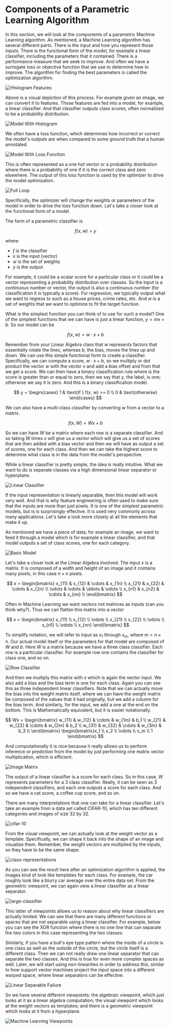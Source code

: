 # Components of a Parametric Learning Algorithm

In this section, we will look at the components of a parametric Machine Learning algorithm. As mentioned, a Machine Learning algorithm has several different parts. There is the input and how you represent those inputs. There is the functional form of the model, for example a linear classifier, including the parameters that it contained. There is a performance measure that we seek to improve. And often we have a surrogate loss or objective function that we use to determine how to improve. The algorithm for finding the best parameters is called the optimization algorithm.

![Histogram Features](https://adl-imgs.nyc3.cdn.digitaloceanspaces.com/machine_learning/deep_learning/novice/Model%20With%20Just%20Histogram.svg "Histogram Features")

Above is a visual depiction of this process. For example given an image, we can convert it to features. Those features are fed into a model, for example, a linear classifier. And that classifier outputs class scores, often normalized to be a probability distribution.

![Model With Histogram](https://adl-imgs.nyc3.cdn.digitaloceanspaces.com/machine_learning/deep_learning/novice/Model%20With%20Histogram.svg "Model With Histogram")

We often have a loss function, which determines how incorrect or correct the model's outputs are when compared to some ground truth that a human annotated.

![Model With Loss Function](https://adl-imgs.nyc3.cdn.digitaloceanspaces.com/machine_learning/deep_learning/novice/Histogram%20No%20Class%20Scores.svg "Model With Loss Function")

This is often represented as a one hot vector or a probability distribution where there is a probability of one if it is the correct class and zero elsewhere. The output of this loss function is used by the optimizer to drive the model optimization.

![Full Loop](https://adl-imgs.nyc3.cdn.digitaloceanspaces.com/machine_learning/deep_learning/novice/Full%20Loop.svg "Full Loop")

Specifically, the optimizer will change the weights or parameters of the model in order to drive the loss function down. Let's take a closer look at the functional form of a model.

The form of a parametric classifier is

$$
f(x, w) = y
$$

where

- $f$ is the classifier
- $x$ is the input (vector)
- $w$ is the set of weights
- $y$ is the output

For example, it could be a scalar score for a particular class or it could be a vector representing a probability distribution over classes. So the input is a continuous number or vector, the output is also a continuous number (for classification it is typically a score). For regression, we typically output what we want to regress to such as a house prices, crime rates, etc. And $w$ is a set of weights that we want to optimize to fit the target function.

What is the simplest function you can think of to use for such a model? One of the simplest functions that we can have is just a linear function, $y=mx+b$. So our model can be

$$
f(x, w) = w \cdot x + b
$$

Remember from your Linear Algebra class that $w$ represents factors that essentially rotate the lines, whereas $b$, the bias, moves the lines up and down. We can use this simple functional form to create a classifier. Specifically, we can compute a score, $w⋅x+b$, so we multiply or dot product the vector $w$ with the vector $x$ and add a bias offset and from that we get a score. We can then have a binary classification rule where is the score is greater than or equal to zero, then we say that $y$, the label, is one; otherwise we say it is zero. And this is a binary classification model.

$$
y = \begin{cases}
1 & \text{if } f(x, w) >= 0 \\
0 & \text{otherwise}
\end{cases}
$$

We can also have a multi-class classifier by converting $w$ from a vector to a matrix.

$$
f(x, W) = Wx + b
$$

So we can have $W$ be a matrix where each row is a separate classifier. And so taking $W$ times $x$ will give us a vector which will give us a set of scores that are then added with a bias vector and then we will have as output a set of scores, one for each class. And then we can take the highest score to determine what class is in the data from the model's perspective.

While a linear classifier is pretty simple, the idea is really intuitive. What we want to do is separate classes via a high dimensional linear separator or hyperplane.

![Linear Classifier](https://adl-imgs.nyc3.cdn.digitaloceanspaces.com/machine_learning/deep_learning/novice/Linear%20Classifier.svg "Linear Classifier")

If the input representation is linearly separable, then this model will work very well. And that is why feature engineering is often used to make sure that the inputs are more than just pixels. It is one of the simplest parametric models, but is is surprisingly effective. It is used very commonly across many applications. Let's take a look more closely at all the elements that make it up.

As mentioned we have a piece of data, for example an image, we want to feed it through a model which is for example a linear classifier, and that model outputs a set of class scores, one for each category.

![Basic Model](https://adl-imgs.nyc3.cdn.digitaloceanspaces.com/machine_learning/deep_learning/novice/Basic%20Model.svg "Basic Model")

Let's take a closer look at the Linear Algebra involved. The input $x$ is a matrix. It is composed of a width and height of an image and it contains many pixels, in this case $n×n$ pixels.

$$
x = \begin{bmatrix}
x_{11} & x_{12} & \cdots & x_{1n} \\
x_{21} & x_{22} & \cdots & x_{2n} \\
\vdots & \vdots & \ddots & \vdots \\
x_{n1} & x_{n2} & \cdots & x_{nn} \\
\end{bmatrix}
$$

Often in Machine Learning we want vectors not matrices as inputs (can you think why?). Thus we can flatten this matrix into a vector

$$
x = \begin{bmatrix}
x_{11} \\ x_{12} \\ \vdots \\ x_{21} \\ x_{22} \\ \vdots \\ x_{n1} \\ \vdots \\ x_{nn}
\end{bmatrix}
$$

To simplify notation, we will refer to input as $x_1$ through $x_m$, where $m=n×n$. Our actual model itself or the parameters for that model are composed of $W$ and $b$. Here $W$ is a matrix because we have a three class classifier. Each row is a particular classifier. For example row one contains the classifier for class one, and so on.

![Row Classifier](https://adl-imgs.nyc3.cdn.digitaloceanspaces.com/machine_learning/deep_learning/novice/classifier%20per%20row.png "Row Classifier")

And then we multiply this matrix with $x$ which is again the vector input. We also add a bias and the bias term is one for each class. Again you can see this as three independent linear classifiers. Note that we can actually move the bias into the weight matrix itself, where we can have the weight matrix be composed of the values that it had originally, but we add a column for the bias term. And similarly, for the input, we add a one at the end on the bottom. This is Mathematically equivalent, but it is easier notationally.

$$
Wx = \begin{bmatrix}
w_{11} & w_{12} & \cdots & w_{1m} & b_1 \\
w_{21} & w_{22} & \cdots & w_{2m} & b_2 \\
w_{31} & w_{32} & \cdots & w_{3m} & b_3 \\
\end{bmatrix} \begin{bmatrix}x_1 \\ x_2 \\ \vdots \\ x_m \\ 1 \end{bmatrix}
$$

And computationally it is nice because it really allows us to perform inference or prediction from the model by just performing one matrix vector multiplication, which is efficient.

![Image Matrix](https://adl-imgs.nyc3.cdn.digitaloceanspaces.com/machine_learning/deep_learning/novice/Matrix%20Image.svg "Image Matrix")

The output of a linear classifier is a score for each class. So in this case, $W$ represents parameters for a $3$ class classifier. Really, it can be seen as $3$ independent classifiers, and each one outputs a score for each class. And so we have a cat score, a coffee cup score, and so on.

There are many interpretations that one can take for a linear classifier. Let's take an example from a data set called CIFAR-10, which has ten different categories and images of size 32 by 32.

![cifar-10](https://adl-imgs.nyc3.cdn.digitaloceanspaces.com/machine_learning/deep_learning/novice/cifar10.png "CIFAR-10")

From the visual viewpoint, we can actually look at the weight vector as a template. Specifically, we can shape it back into the shape of an image and visualize them. Remember, the weight vectors are multiplied by the inputs, so they have to be the same shape.

![class-representations](https://adl-imgs.nyc3.cdn.digitaloceanspaces.com/machine_learning/deep_learning/novice/class%20representations.png "Class Representations")

As you can see the result here after an optimization algorithm is applied, the images kind of look like templates for each class. For example, the car roughly look like a blurry car average over the entire data set. From the geometric viewpoint, we can again view a linear classifier as a linear separator.

![large-classifier](https://adl-imgs.nyc3.cdn.digitaloceanspaces.com/machine_learning/deep_learning/novice/large%20classifier.png "Large Classifier")

This latter of viewpoints allows us to reason about why linear classifiers are actually limited. We can see that there are many different functions or spaces that are not separable using a linear classifier. For example, below you can see the XOR function where there is no one line that can separate the two colors in this case representing the two classes.

Similarly, if you have a bull's eye type pattern where the inside of a circle is one class as well as the outside of the circle, but the circle itself is a different class. Then we can not really draw one linear separator that can separate the two classes. And this is true for even more complex spaces as well. Later, we will start using non-linearities in order to address this, similar to how support vector machines project the input space into a different warped space, where linear separators can be effective.

![Linear Separable Failure](https://adl-imgs.nyc3.cdn.digitaloceanspaces.com/machine_learning/deep_learning/novice/Linear%20Separator%20Failure.svg "Linear Separable Failure")

So we have several different viewpoints: the algebraic viewpoint, which just looks at it as a linear algebra computation; the visual viewpoint which looks at the weight vectors as templates; and there is a geometric viewpoint which looks at it from a hyperplane.

![Machine Learning Viewpoints](https://adl-imgs.nyc3.cdn.digitaloceanspaces.com/machine_learning/deep_learning/novice/Machine%20Learning%20Viewpoints.svg "Machine Learning Viewpoints")
